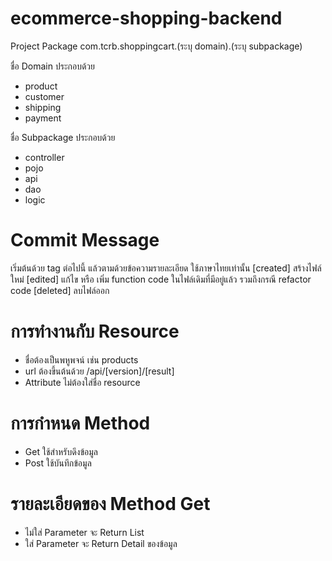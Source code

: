 # ecommerce-shopping-backend

Project Package
com.tcrb.shoppingcart.(ระบุ domain).(ระบุ subpackage)

ชื่อ Domain ประกอบด้วย
  - product
  - customer
  - shipping
  - payment
  
 ชื่อ Subpackage ประกอบด้วย
  - controller
  - pojo
  - api
  - dao
  - logic
    
  
  # Commit Message
  เริ่มต้นด้วย tag ต่อไปนี้ แล้วตามด้วยข้อความรายละเอียด ใช้ภาษาไทยเท่านั้น
  [created] สร้างไฟล์ใหม่
  [edited] แก้ไข หรือ เพิ่ม function code ในไฟล์เดิมที่มีอยู่แล้ว รวมถึงกรณี refactor code
  [deleted] ลบไฟล์ออก
  
  
  # การทำงานกับ Resource
  - ชื่อต้องเป็นพหูพจน์ เช่น products
  - url ต้องขึ้นต้นด้วย /api/[version]/[result]
  - Attribute ไม่ต้องใส่ชื่อ resource
  
  # การกำหนด Method 
  - Get ใช้สำหรับดึงข้อมูล
  - Post ใช้บันทึกข้อมูล
  
  # รายละเอียดของ Method Get
  - ไม่ใส่ Parameter จะ Return List
  - ใส่ Parameter จะ Return Detail ของข้อมูล
  
  
 
